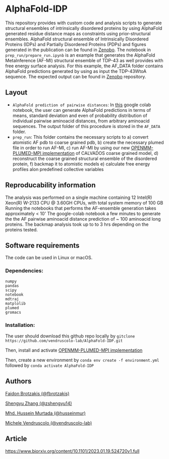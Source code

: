 # AlphaFold-IDP
This repository provides with custom code and analysis scripts to generate structural ensembles of intrinsically disordered proteins by using AlphaFold generated residue distance maps as constraints using prior-structural ensembles. AlphaFold structural ensemble of Intrinsically Disordered Proteins (IDPs) and Partially Disordered Proteins (PDPs) and figures generated in the publication can be found in [Zenobo](https://zenodo.org/record/7756138#.ZBnysy0Rq1E). The notebook in `prep_run/prepare_run.ipynb` is an example that generates the AlphaFold MetaInference (AF-MI) structural ensemble of TDP-43 as well provides with free energy surface analysis. For this example, the AF_DATA folder contains AlphaFold predictions generated by using as input the TDP-43WtoA sequence. The expected output can be found in [Zenobo](https://zenodo.org/record/7756138#.ZBnysy0Rq1E) repository.

## Layout
- `AlphaFold prediction of pairwise distances`: In [this](https://colab.research.google.com/github/zshengyu14/colabfold_distmat/blob/main/AlphaFold2.ipynb) google colab notebook, the user can generate AlphaFold predictions  in terms of means, standard deviation and even of probability distribution of individual pairwise aminoacid distances, from arbitrary aminoacid sequences. The output folder of this procedure is stored in the `AF_DATA` folder.
- `prep_run`: This folder contains the necessary scripts to a) convert atomistic AF pdb to coarse grained pdb, b) create the necessary plumed file in order to run AF-MI, c) run AF-MI by using our new [OPENMM-PLUMED-MPI implementation](https://github.com/vendruscolo-lab/OpenMM-Plumed-MPI) of CALVADOS coarse grained model, d) reconstruct the coarse grained structural ensemble of the disordered protein, f) backmap it to atomistic models e) calculate free energy profiles alon predefined collective variables


## Reproducability information 

The analysis was performed on a single machine containing 12 Intel(R) Xeon(R) W-2133 CPU @ 3.60GH CPUs, with total system memory of 100 GB 
Running the notebooks that performs the AF-ensemble generation takes approximately < 10'
The google-colab notebook a few minutes to generate the the AF pairwise aminoacid distance prediction of ~ 100 aminoacid  long proteins.
The backmap analysis took up to to 3 hrs depending on the proteins tested.

## Software requirements

The code can be used in Linux or macOS. 

### Dependencies: 
```
numpy
pandas
scipy
notebook
mdtraj 
matplolib
plumed
gromacs
```

### Installation:

The user should download this github repo locally by `gitclone https://github.com/vendruscolo-lab/AlphaFold-IDP.git`

Then, install and activate [OPENMM-PLUMED-MPI implementation](https://github.com/vendruscolo-lab/OpenMM-Plumed-MPI)

Then, create a new environment by `conda env create -f environment.yml` followed by `conda activate AlphaFold-IDP`

## Authors
[Faidon Brotzakis (@fbrotzakis)](https://github.com/fbrotzakis)

[Shengyu Zhang (@zshengyu14)](https://github.com/zshengyu14)

[Mhd. Hussein Murtada (@husseinmur)](https://github.com/husseinmur)

[Michele Vendruscolo (@vendruscolo-lab)](https://github.com/vendruscolo-lab)
## Article

https://www.biorxiv.org/content/10.1101/2023.01.19.524720v1.full
